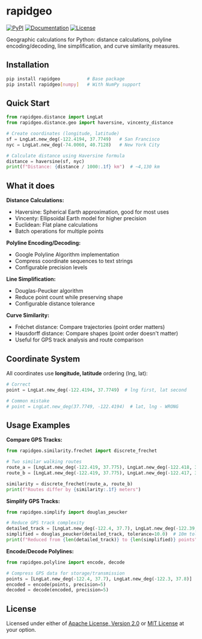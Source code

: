 # rapidgeo

[![PyPI](https://img.shields.io/pypi/v/rapidgeo.svg)](https://pypi.org/project/rapidgeo/)
[![Documentation](https://img.shields.io/badge/docs-rapidgeo-blue.svg)](https://rapidgeo.readthedocs.io/)
[![License](https://img.shields.io/badge/license-MIT%20OR%20Apache--2.0-blue.svg)](LICENSE)

Geographic calculations for Python: distance calculations, polyline encoding/decoding, line simplification, and curve similarity measures.

## Installation

```bash
pip install rapidgeo          # Base package
pip install rapidgeo[numpy]   # With NumPy support
```

## Quick Start

```python
from rapidgeo.distance import LngLat
from rapidgeo.distance.geo import haversine, vincenty_distance

# Create coordinates (longitude, latitude)
sf = LngLat.new_deg(-122.4194, 37.7749)   # San Francisco
nyc = LngLat.new_deg(-74.0060, 40.7128)   # New York City

# Calculate distance using Haversine formula
distance = haversine(sf, nyc)
print(f"Distance: {distance / 1000:.1f} km")  # ~4,130 km
```

## What it does

**Distance Calculations:**
- Haversine: Spherical Earth approximation, good for most uses
- Vincenty: Ellipsoidal Earth model for higher precision  
- Euclidean: Flat plane calculations
- Batch operations for multiple points

**Polyline Encoding/Decoding:**
- Google Polyline Algorithm implementation
- Compress coordinate sequences to text strings
- Configurable precision levels

**Line Simplification:**
- Douglas-Peucker algorithm
- Reduce point count while preserving shape
- Configurable distance tolerance

**Curve Similarity:**
- Fréchet distance: Compare trajectories (point order matters)
- Hausdorff distance: Compare shapes (point order doesn't matter)  
- Useful for GPS track analysis and route comparison

## Coordinate System

All coordinates use **longitude, latitude** ordering (lng, lat):

```python
# Correct
point = LngLat.new_deg(-122.4194, 37.7749)  # lng first, lat second

# Common mistake
# point = LngLat.new_deg(37.7749, -122.4194)  # lat, lng - WRONG
```

## Usage Examples

**Compare GPS Tracks:**
```python
from rapidgeo.similarity.frechet import discrete_frechet

# Two similar walking routes
route_a = [LngLat.new_deg(-122.419, 37.775), LngLat.new_deg(-122.418, 37.776)]
route_b = [LngLat.new_deg(-122.419, 37.775), LngLat.new_deg(-122.417, 37.777)]

similarity = discrete_frechet(route_a, route_b)
print(f"Routes differ by {similarity:.1f} meters")
```

**Simplify GPS Tracks:**
```python
from rapidgeo.simplify import douglas_peucker

# Reduce GPS track complexity
detailed_track = [LngLat.new_deg(-122.4, 37.7), LngLat.new_deg(-122.39, 37.71), ...]
simplified = douglas_peucker(detailed_track, tolerance=10.0)  # 10m tolerance
print(f"Reduced from {len(detailed_track)} to {len(simplified)} points")
```

**Encode/Decode Polylines:**
```python  
from rapidgeo.polyline import encode, decode

# Compress GPS data for storage/transmission
points = [LngLat.new_deg(-122.4, 37.7), LngLat.new_deg(-122.3, 37.8)]
encoded = encode(points, precision=5)
decoded = decode(encoded, precision=5)
```

## License

Licensed under either of [Apache License, Version 2.0](LICENSE-APACHE) or [MIT License](LICENSE-MIT) at your option.